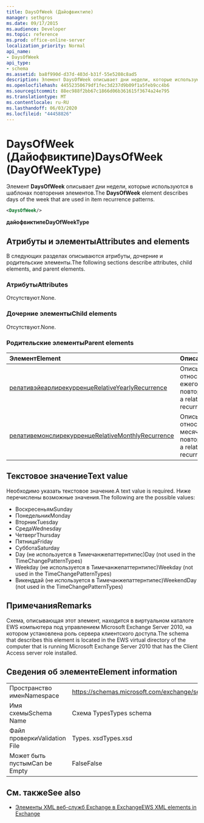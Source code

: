 ```yaml
---
title: DaysOfWeek (Дайофвиктипе)
manager: sethgros
ms.date: 09/17/2015
ms.audience: Developer
ms.topic: reference
ms.prod: office-online-server
localization_priority: Normal
api_name:
- DaysOfWeek
api_type:
- schema
ms.assetid: ba8f990d-d37d-403d-b31f-55e5208c8ad5
description: Элемент DaysOfWeek описывает дни недели, которые используются в шаблонах повторения элементов.
ms.openlocfilehash: 44552350679df1fec3d237d9b09f1a5feb9cc4b6
ms.sourcegitcommit: 88ec988f2bb67c1866d06b361615f3674a24e795
ms.translationtype: MT
ms.contentlocale: ru-RU
ms.lasthandoff: 06/03/2020
ms.locfileid: "44458826"
---
```

# <a name="daysofweek-dayofweektype"></a><span data-ttu-id="51f9b-103">DaysOfWeek (Дайофвиктипе)</span><span class="sxs-lookup"><span data-stu-id="51f9b-103">DaysOfWeek (DayOfWeekType)</span></span>

<span data-ttu-id="51f9b-104">Элемент **DaysOfWeek** описывает дни недели, которые используются в шаблонах повторения элементов.</span><span class="sxs-lookup"><span data-stu-id="51f9b-104">The **DaysOfWeek** element describes days of the week that are used in item recurrence patterns.</span></span> 
  
```xml
<DaysOfWeek/>
```

<span data-ttu-id="51f9b-105">**дайофвиктипе**</span><span class="sxs-lookup"><span data-stu-id="51f9b-105">**DayOfWeekType**</span></span>

## <a name="attributes-and-elements"></a><span data-ttu-id="51f9b-106">Атрибуты и элементы</span><span class="sxs-lookup"><span data-stu-id="51f9b-106">Attributes and elements</span></span>

<span data-ttu-id="51f9b-107">В следующих разделах описываются атрибуты, дочерние и родительские элементы.</span><span class="sxs-lookup"><span data-stu-id="51f9b-107">The following sections describe attributes, child elements, and parent elements.</span></span>
  
### <a name="attributes"></a><span data-ttu-id="51f9b-108">Атрибуты</span><span class="sxs-lookup"><span data-stu-id="51f9b-108">Attributes</span></span>

<span data-ttu-id="51f9b-109">Отсутствуют.</span><span class="sxs-lookup"><span data-stu-id="51f9b-109">None.</span></span>
  
### <a name="child-elements"></a><span data-ttu-id="51f9b-110">Дочерние элементы</span><span class="sxs-lookup"><span data-stu-id="51f9b-110">Child elements</span></span>

<span data-ttu-id="51f9b-111">Отсутствуют.</span><span class="sxs-lookup"><span data-stu-id="51f9b-111">None.</span></span>
  
### <a name="parent-elements"></a><span data-ttu-id="51f9b-112">Родительские элементы</span><span class="sxs-lookup"><span data-stu-id="51f9b-112">Parent elements</span></span>

|<span data-ttu-id="51f9b-113">**Элемент**</span><span class="sxs-lookup"><span data-stu-id="51f9b-113">**Element**</span></span>|<span data-ttu-id="51f9b-114">**Описание**</span><span class="sxs-lookup"><span data-stu-id="51f9b-114">**Description**</span></span>|
|:-----|:-----|
|[<span data-ttu-id="51f9b-115">релативэйеарлирекурренце</span><span class="sxs-lookup"><span data-stu-id="51f9b-115">RelativeYearlyRecurrence</span></span>](relativeyearlyrecurrence.md) <br/> |<span data-ttu-id="51f9b-116">Описывает относительный ежегодный шаблон повторения.</span><span class="sxs-lookup"><span data-stu-id="51f9b-116">Describes a relative yearly recurrence pattern.</span></span>  <br/> |
|[<span data-ttu-id="51f9b-117">релативемонслирекурренце</span><span class="sxs-lookup"><span data-stu-id="51f9b-117">RelativeMonthlyRecurrence</span></span>](relativemonthlyrecurrence.md) <br/> |<span data-ttu-id="51f9b-118">Описывает относительный месячный шаблон повторения.</span><span class="sxs-lookup"><span data-stu-id="51f9b-118">Describes a relative monthly recurrence pattern.</span></span>  <br/> |
   
## <a name="text-value"></a><span data-ttu-id="51f9b-119">Текстовое значение</span><span class="sxs-lookup"><span data-stu-id="51f9b-119">Text value</span></span>

<span data-ttu-id="51f9b-120">Необходимо указать текстовое значение.</span><span class="sxs-lookup"><span data-stu-id="51f9b-120">A text value is required.</span></span> <span data-ttu-id="51f9b-121">Ниже перечислены возможные значения.</span><span class="sxs-lookup"><span data-stu-id="51f9b-121">The following are the possible values:</span></span>
  
- <span data-ttu-id="51f9b-122">Воскресеньям</span><span class="sxs-lookup"><span data-stu-id="51f9b-122">Sunday</span></span>    
- <span data-ttu-id="51f9b-123">Понедельник</span><span class="sxs-lookup"><span data-stu-id="51f9b-123">Monday</span></span>    
- <span data-ttu-id="51f9b-124">Вторник</span><span class="sxs-lookup"><span data-stu-id="51f9b-124">Tuesday</span></span>   
- <span data-ttu-id="51f9b-125">Среда</span><span class="sxs-lookup"><span data-stu-id="51f9b-125">Wednesday</span></span>    
- <span data-ttu-id="51f9b-126">Четверг</span><span class="sxs-lookup"><span data-stu-id="51f9b-126">Thursday</span></span>    
- <span data-ttu-id="51f9b-127">Пятница</span><span class="sxs-lookup"><span data-stu-id="51f9b-127">Friday</span></span>    
- <span data-ttu-id="51f9b-128">Суббота</span><span class="sxs-lookup"><span data-stu-id="51f9b-128">Saturday</span></span>    
- <span data-ttu-id="51f9b-129">Day (не используется в Тимечанжепаттернтипес)</span><span class="sxs-lookup"><span data-stu-id="51f9b-129">Day (not used in the TimeChangePatternTypes)</span></span>    
- <span data-ttu-id="51f9b-130">Weekday (не используется в Тимечанжепаттернтипес)</span><span class="sxs-lookup"><span data-stu-id="51f9b-130">Weekday (not used in the TimeChangePatternTypes)</span></span>    
- <span data-ttu-id="51f9b-131">Викенддай (не используется в Тимечанжепаттернтипес)</span><span class="sxs-lookup"><span data-stu-id="51f9b-131">WeekendDay (not used in the TimeChangePatternTypes)</span></span>
    
## <a name="remarks"></a><span data-ttu-id="51f9b-132">Примечания</span><span class="sxs-lookup"><span data-stu-id="51f9b-132">Remarks</span></span>

<span data-ttu-id="51f9b-133">Схема, описывающая этот элемент, находится в виртуальном каталоге EWS компьютера под управлением Microsoft Exchange Server 2010, на котором установлена роль сервера клиентского доступа.</span><span class="sxs-lookup"><span data-stu-id="51f9b-133">The schema that describes this element is located in the EWS virtual directory of the computer that is running Microsoft Exchange Server 2010 that has the Client Access server role installed.</span></span>
  
## <a name="element-information"></a><span data-ttu-id="51f9b-134">Сведения об элементе</span><span class="sxs-lookup"><span data-stu-id="51f9b-134">Element information</span></span>

|||
|:-----|:-----|
|<span data-ttu-id="51f9b-135">Пространство имен</span><span class="sxs-lookup"><span data-stu-id="51f9b-135">Namespace</span></span>  <br/> |https://schemas.microsoft.com/exchange/services/2006/types  <br/> |
|<span data-ttu-id="51f9b-136">Имя схемы</span><span class="sxs-lookup"><span data-stu-id="51f9b-136">Schema Name</span></span>  <br/> |<span data-ttu-id="51f9b-137">Схема Types</span><span class="sxs-lookup"><span data-stu-id="51f9b-137">Types schema</span></span>  <br/> |
|<span data-ttu-id="51f9b-138">Файл проверки</span><span class="sxs-lookup"><span data-stu-id="51f9b-138">Validation File</span></span>  <br/> |<span data-ttu-id="51f9b-139">Types. xsd</span><span class="sxs-lookup"><span data-stu-id="51f9b-139">Types.xsd</span></span>  <br/> |
|<span data-ttu-id="51f9b-140">Может быть пустым</span><span class="sxs-lookup"><span data-stu-id="51f9b-140">Can be Empty</span></span>  <br/> |<span data-ttu-id="51f9b-141">False</span><span class="sxs-lookup"><span data-stu-id="51f9b-141">False</span></span>  <br/> |
   
## <a name="see-also"></a><span data-ttu-id="51f9b-142">См. также</span><span class="sxs-lookup"><span data-stu-id="51f9b-142">See also</span></span>

- [<span data-ttu-id="51f9b-143">Элементы XML веб-служб Exchange в Exchange</span><span class="sxs-lookup"><span data-stu-id="51f9b-143">EWS XML elements in Exchange</span></span>](ews-xml-elements-in-exchange.md)

